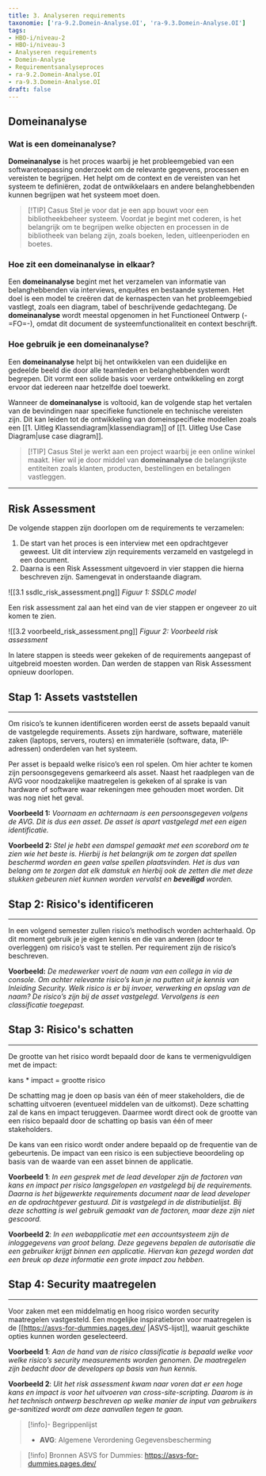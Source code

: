 ```yaml
---
title: 3. Analyseren requirements
taxonomie: ['ra-9.2.Domein-Analyse.OI', 'ra-9.3.Domein-Analyse.OI']
tags:
- HBO-i/niveau-2
- HBO-i/niveau-3
- Analyseren requirements
- Domein-Analyse
- Requirementsanalyseproces
- ra-9.2.Domein-Analyse.OI
- ra-9.3.Domein-Analyse.OI
draft: false 
---
```


## Domeinanalyse

### Wat is een domeinanalyse?
**Domeinanalyse** is het proces waarbij je het probleemgebied van een softwaretoepassing onderzoekt om de relevante gegevens, processen en vereisten te begrijpen. Het helpt om de context en de vereisten van het systeem te definiëren, zodat de ontwikkelaars en andere belanghebbenden kunnen begrijpen wat het systeem moet doen.

> [!TIP] Casus
> Stel je voor dat je een app bouwt voor een bibliotheekbeheer systeem. Voordat je begint met coderen, is het belangrijk om te begrijpen welke objecten en processen in de bibliotheek van belang zijn, zoals boeken, leden, uitleenperioden en boetes.

### Hoe zit een domeinanalyse in elkaar?
Een **domeinanalyse** begint met het verzamelen van informatie van belanghebbenden via interviews, enquêtes en bestaande systemen. Het doel is een model te creëren dat de kernaspecten van het probleemgebied vastlegt, zoals een diagram, tabel of beschrijvende gedachtegang. De **domeinanalyse** wordt meestal opgenomen in het Functioneel Ontwerp (-=FO=-), omdat dit document de systeemfunctionaliteit en context beschrijft.

### Hoe gebruik je een domeinanalyse?
Een **domeinanalyse** helpt bij het ontwikkelen van een duidelijke en gedeelde beeld die door alle teamleden en belanghebbenden wordt begrepen. Dit vormt een solide basis voor verdere ontwikkeling en zorgt ervoor dat iedereen naar hetzelfde doel toewerkt.

Wanneer de **domeinanalyse** is voltooid, kan de volgende stap het vertalen van de bevindingen naar specifieke functionele en technische vereisten zijn. Dit kan leiden tot de ontwikkeling van domeinspecifieke modellen zoals een [[1. Uitleg Klassendiagram|klassendiagram]] of [[1. Uitleg Use Case Diagram|use case diagram]].

> [!TIP] Casus
> Stel je werkt aan een project waarbij je een online winkel maakt. Hier wil je door middel van **domeinanalyse** de belangrijkste entiteiten zoals klanten, producten, bestellingen en betalingen vastleggen.

---

## Risk Assessment

De volgende stappen zijn doorlopen om de requirements te verzamelen: 
1. De start van het proces is een interview met een opdrachtgever geweest. Uit dit interview zijn requirements verzameld en vastgelegd in een document. 
2. Daarna is een Risk Assessment uitgevoerd in vier stappen die hierna beschreven zijn. Samengevat in onderstaande diagram.

![[3.1 ssdlc_risk_assessment.png]]
*Figuur 1: SSDLC model*

Een risk assessment zal aan het eind van de vier stappen er ongeveer zo uit komen te zien.

![[3.2 voorbeeld_risk_assessment.png]]
*Figuur 2: Voorbeeld risk assessment*

In latere stappen is steeds weer gekeken of de requirements aangepast of uitgebreid moesten worden. Dan werden de stappen van Risk Assessment opnieuw doorlopen. 
## Stap 1: Assets vaststellen
---
Om risico’s te kunnen identificeren worden eerst de assets bepaald vanuit de vastgelegde requirements. Assets zijn hardware, software, materiële zaken (laptops, servers, routers) en immateriële (software, data, IP-adressen) onderdelen van het systeem.  

Per asset is bepaald welke risico’s een rol spelen. Om hier achter te komen zijn persoonsgegevens gemarkeerd als asset. Naast het raadplegen van de AVG voor noodzakelijke maatregelen is gekeken of al sprake is van hardware of software waar rekeningen mee gehouden moet worden. Dit was nog niet het geval.

**Voorbeeld 1:** 
_Voornaam en achternaam is een persoonsgegeven volgens de AVG. Dit is dus een asset. De asset is apart vastgelegd met een eigen identificatie._

**Voorbeeld 2:**
_Stel je hebt een damspel gemaakt met een scorebord om te zien wie het beste is. Hierbij is het belangrijk om te zorgen dat spellen beschermd worden en geen valse spellen plaatsvinden. Het is dus van belang om te zorgen dat elk damstuk en hierbij ook de zetten die met deze stukken gebeuren niet kunnen worden vervalst en ***beveiligd*** worden._
## Stap 2: Risico's identificeren
---
In een volgend semester zullen risico’s methodisch worden achterhaald. Op dit moment gebruik je je eigen kennis en die van anderen (door te overleggen) om risico’s vast te stellen. Per requirement zijn de risico’s beschreven.

**Voorbeeld:** 
_De medewerker voert de naam van een collega in via de console. Om achter relevante risico’s kun je na putten uit je kennis van Inleiding Security. Welk risico is er bij invoer, verwerking en opslag van de naam? De risico’s zijn bij de asset vastgelegd. Vervolgens is een classificatie toegepast._
## Stap 3: Risico's schatten
---
De grootte van het risico wordt bepaald door de kans te vermenigvuldigen met de impact:

kans * impact = grootte risico

De schatting mag je doen op basis van één of meer stakeholders, die de schatting uitvoeren (eventueel middelen van de uitkomst). 
Deze schatting zal de kans en impact teruggeven. Daarmee wordt direct ook de grootte van een risico bepaald door de schatting op basis van één of meer stakeholders.

De kans van een risico wordt onder andere bepaald op de frequentie van de gebeurtenis. De impact van een risico is een subjectieve beoordeling op basis van de waarde van een asset binnen de applicatie.

**Voorbeeld 1**: 
_In een gesprek met de lead developer zijn de factoren van kans en impact per risico langsgelopen en vastgelegd bij de requirements. Daarna is het bijgewerkte requirements document naar de lead developer en de opdrachtgever gestuurd. Dit is vastgelegd in de distributielijst. Bij deze schatting is wel gebruik gemaakt van de factoren, maar deze zijn niet gescoord._

**Voorbeeld 2**: 
_In een webapplicatie met een accountsysteem zijn de inloggegevens van groot belang. Deze gegevens bepalen de autorisatie die een gebruiker krijgt binnen een applicatie. Hiervan kan gezegd worden dat een breuk op deze informatie een grote impact zou hebben._

## Stap 4: Security maatregelen
---
Voor zaken met een middelmatig en hoog risico worden security maatregelen vastgesteld. Een mogelijke inspiratiebron voor maatregelen is de [[https://asvs-for-dummies.pages.dev/ |ASVS-lijst]], waaruit geschikte opties kunnen worden geselecteerd.

**Voorbeeld 1**:
_Aan de hand van de risico classificatie is bepaald welke voor welke risico’s security measurements worden genomen. De maatregelen zijn bedacht door de developers op basis van hun kennis._

**Voorbeeld 2**:
_Uit het risk assessment kwam naar voren dat er een hoge kans en impact is voor het uitvoeren van cross-site-scripting. Daarom is in het technisch ontwerp beschreven op welke manier de input van gebruikers ge-sanitized wordt om deze aanvallen tegen te gaan._

> [!info]- Begrippenlijst
>- **AVG**: Algemene Verordening Gegevensbescherming

> [!info] Bronnen
> ASVS for Dummies: https://asvs-for-dummies.pages.dev/
